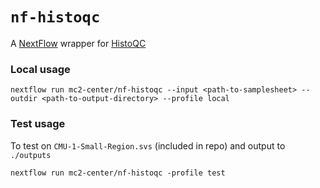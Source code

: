 # `nf-histoqc`

A [NextFlow](https://nextflow.io) wrapper for [HistoQC](https://github.com/choosehappy/HistoQC)

### Local usage

```
nextflow run mc2-center/nf-histoqc --input <path-to-samplesheet> --outdir <path-to-output-directory> --profile local
```

### Test usage

To test on `CMU-1-Small-Region.svs` (included in repo) and output to `./outputs`

```
nextflow run mc2-center/nf-histoqc -profile test
```